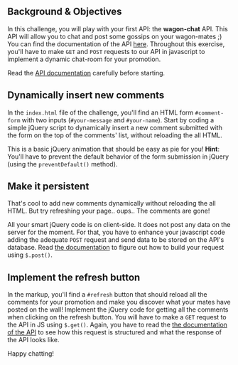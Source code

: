 ## Background & Objectives

In this challenge, you will play with your first API: the **wagon-chat** API. This API will allow you to chat and post some gossips on your wagon-mates ;) You can find the documentation of the API [here](http://github.com/lewagon/wagon-chat-api/README.md). Throughout this exercise, you'll have to make `GET` and `POST` requests to our API in javascript to implement a dynamic chat-room for your promotion.


Read the [API documentation](http://github.com/lewagon/wagon-chat-api/README.md) carefully before starting.

## Dynamically insert new comments

In the `index.html` file of the challenge, you'll find an HTML form `#comment-form` with two inputs (`#your-message` and `#your-name`). Start by coding a simple jQuery script to dynamically insert a new comment submitted with the form on the top of the comments' list, without reloading the all HTML.

This is a basic jQuery animation that should be easy as pie for you! **Hint**: You'll have to prevent the default behavior of the form submission in jQuery (using the `preventDefault()` method).

## Make it persistent

That's cool to add new comments dynamically without reloading the all HTML. But try refreshing your page.. oups.. The comments are gone!

All your smart jQuery code is on client-side. It does not post any data on the server for the moment. For that, you have to enhance your javascript code adding the adequate `POST` request and send data to be stored on the API's database. Read [the documentation](http://github.com/lewagon/wagon-chat-api/README.md) to figure out how to build your request using `$.post()`.

## Implement the refresh button

In the markup, you'll find a `#refresh` button that should reload all the comments for your promotion and make you discover what your mates have posted on the wall! Implement the jQuery code for getting all the comments when clicking on the refresh button. You will have to make a `GET` request to the API in JS using `$.get()`. Again, you have to read the [the documentation of the API](http://github.com/lewagon/wagon-chat-api/README.md) to see how this request is structured and what the response of the API looks like.


Happy chatting!